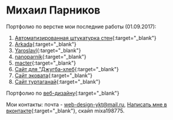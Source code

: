 
# Михаил Парников
Портфолио по верстке мои последние работы (01.09.2017):

1. [Автоматизированная штукатурка стен](https://parnikovmikhail.github.io/github/ "Автоматизированная штукатурка стен"){:target="_blank"}
2. [Arkada](https://parnikovmikhail.github.io/arkada/){:target="_blank"}
3. [Yaroslavl](https://parnikovmikhail.github.io/yaroslavl/){:target="_blank"}
4. [nanoparnik](https://parnikovmikhail.github.io/parnik/){:target="_blank"}
5. [macter](https://parnikovmikhail.github.io/macter/){:target="_blank"}
6. [Сайт для "Джугба-хлеб](https://parnikovmikhail.github.io/dzhuzhba/){:target="_blank"} 
7. [Сайт эковата](https://parnikovMikhail.github.io/ecovata/){:target="_blank"} 
8. [Сайт туртаганай](https://parnikovmikhail.github.io/turtaganai//){:target="_blank"} 




Портфолио по [веб-дизайну](https://www.behance.net/parnikovmi5ea4){:target="_blank"}


Мои контакты:
почта - web-design-ykt@mail.ru, [Написать мне в вконтакте](https://vk.me/id4707022){:target="_blank"}, 
скайп mixa198775.
